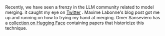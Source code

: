 Recently, we have seen a frenzy in the LLM community related to model merging. it caught my eye on [Twitter](https://twitter.com/maximelabonne/status/1747350120067154227) . Maxime Labonne's blog post got me up and running on how to trying my hand at merging. 
Omer Sanseviero has a [collection on Hugging Face](https://huggingface.co/collections/osanseviero/model-merging-65097893623330a3a51ead66) containing papers that historicize this technique. 